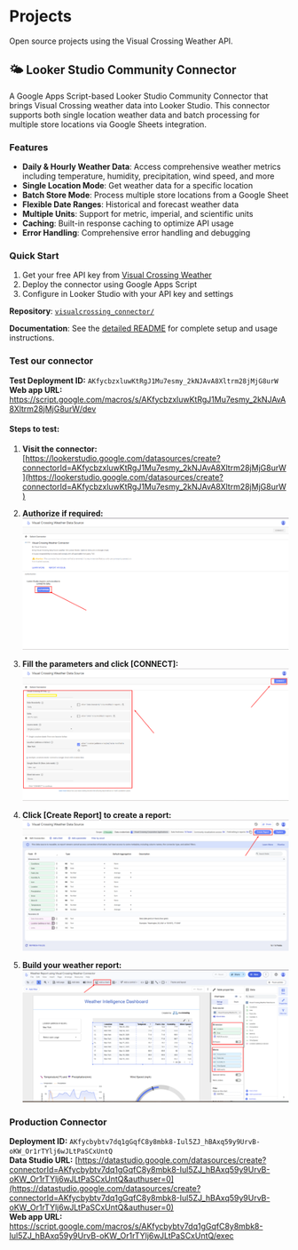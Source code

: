 # Projects
Open source projects using the Visual Crossing Weather API.

## 🌤️ Looker Studio Community Connector

A Google Apps Script-based Looker Studio Community Connector that brings Visual Crossing weather data into Looker Studio. This connector supports both single location weather data and batch processing for multiple store locations via Google Sheets integration.

### Features
- **Daily & Hourly Weather Data**: Access comprehensive weather metrics including temperature, humidity, precipitation, wind speed, and more
- **Single Location Mode**: Get weather data for a specific location
- **Batch Store Mode**: Process multiple store locations from a Google Sheet
- **Flexible Date Ranges**: Historical and forecast weather data
- **Multiple Units**: Support for metric, imperial, and scientific units
- **Caching**: Built-in response caching to optimize API usage
- **Error Handling**: Comprehensive error handling and debugging

### Quick Start
1. Get your free API key from [Visual Crossing Weather](https://www.visualcrossing.com/account/)
2. Deploy the connector using Google Apps Script
3. Configure in Looker Studio with your API key and settings

**Repository**: [`visualcrossing_connector/`](./visualcrossing_connector/)

**Documentation**: See the [detailed README](./visualcrossing_connector/README.md) for complete setup and usage instructions.

### Test our connector

**Test Deployment ID:** `AKfycbzxluwKtRgJ1Mu7esmy_2kNJAvA8Xltrm28jMjG8urW`  
**Web app URL:** https://script.google.com/macros/s/AKfycbzxluwKtRgJ1Mu7esmy_2kNJAvA8Xltrm28jMjG8urW/dev

#### Steps to test:

1. **Visit the connector:** [https://lookerstudio.google.com/datasources/create?connectorId=AKfycbzxluwKtRgJ1Mu7esmy_2kNJAvA8Xltrm28jMjG8urW](https://lookerstudio.google.com/datasources/create?connectorId=AKfycbzxluwKtRgJ1Mu7esmy_2kNJAvA8Xltrm28jMjG8urW)

2. **Authorize if required:**
   ![Authorization step](/visualcrossing_connector/assets/img/step1.png)

3. **Fill the parameters and click [CONNECT]:**
   ![Configuration step](/visualcrossing_connector/assets/img/step2.png)

4. **Click [Create Report] to create a report:**
   ![Create Report](/visualcrossing_connector/assets/img/step3.png)

5. **Build your weather report:**
   ![Report Creation](/visualcrossing_connector/assets/img/step4.png)

### Production Connector

**Deployment ID:** `AKfycbybtv7dq1gGqfC8y8mbk8-Iul5ZJ_hBAxq59y9UrvB-oKW_Or1rTYlj6wJLtPaSCxUntQ`  
**Data Studio URL:** [https://datastudio.google.com/datasources/create?connectorId=AKfycbybtv7dq1gGqfC8y8mbk8-Iul5ZJ_hBAxq59y9UrvB-oKW_Or1rTYlj6wJLtPaSCxUntQ&authuser=0](https://datastudio.google.com/datasources/create?connectorId=AKfycbybtv7dq1gGqfC8y8mbk8-Iul5ZJ_hBAxq59y9UrvB-oKW_Or1rTYlj6wJLtPaSCxUntQ&authuser=0)  
**Web app URL:** https://script.google.com/macros/s/AKfycbybtv7dq1gGqfC8y8mbk8-Iul5ZJ_hBAxq59y9UrvB-oKW_Or1rTYlj6wJLtPaSCxUntQ/exec